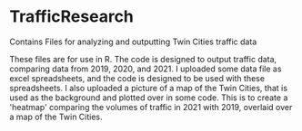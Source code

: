 # TrafficResearch
Contains Files for analyzing and outputting Twin Cities traffic data

These files are for use in R.  The code is designed to output traffic data, comparing data from 2019, 2020, and 2021.  I uploaded some data file as excel spreadsheets, and the
code is designed to be used with these spreadsheets.  I also uploaded a picture of a map of the Twin Cities, that is used as the background and plotted over
in some code.  This is to create a 'heatmap' comparing the volumes of traffic in 2021 with 2019, overlaid over a map of the Twin Cities.
